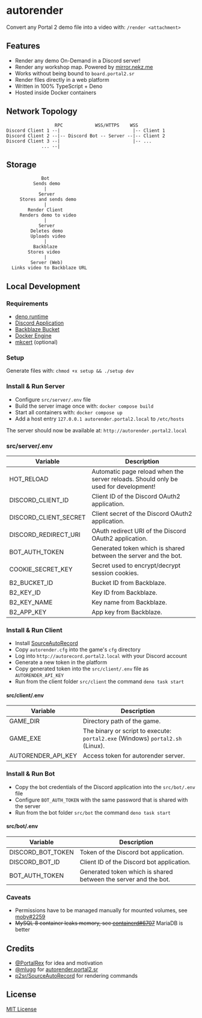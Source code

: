 # autorender

Convert any Portal 2 demo file into a video with: `/render <attachment>`

## Features

- Render any demo On-Demand in a Discord server!
- Render any workshop map. Powered by [mirror.nekz.me]
- Works without being bound to `board.portal2.sr`
- Render files directly in a web platform
- Written in 100% TypeScript + Deno
- Hosted inside Docker containers

[mirror.nekz.me]: https://github.com/NeKzor/mirror

## Network Topology

```
                  RPC            WSS/HTTPS    WSS
Discord Client 1 --|                           |-- Client 1
Discord Client 2 --|-- Discord Bot -- Server --|-- Client 2
Discord Client 3 --|                           |-- ...
             ... --|
```

## Storage

```
             Bot
          Sends demo
              |
            Server
     Stores and sends demo
              |
        Render Client
     Renders demo to video
              |
            Server
         Deletes demo
         Uploads video
              |
          Backblaze
        Stores video
              |
         Server (Web)
  Links video to Backblaze URL
```

## Local Development

### Requirements

- [deno runtime]
- [Discord Application]
- [Backblaze Bucket]
- [Docker Engine]
- [mkcert] (optional)

[deno runtime]: https://deno.com/runtime
[Discord Application]: https://discord.com/developers/applications
[Backblaze Bucket]: https://www.backblaze.com
[Docker Engine]: https://docs.docker.com/engine/install
[mkcert]: https://github.com/FiloSottile/mkcert

### Setup

Generate files with: `chmod +x setup && ./setup dev`

### Install & Run Server

- Configure `src/server/.env` file
- Build the server image once with: `docker compose build`
- Start all containers with: `docker compose up`
- Add a host entry `127.0.0.1 autorender.portal2.local` to `/etc/hosts`

The server should now be available at: `http://autorender.portal2.local`

### src/server/.env

|Variable|Description|
|---|---|
|HOT_RELOAD|Automatic page reload when the server reloads. Should only be used for development!|
|DISCORD_CLIENT_ID|Client ID of the Discord OAuth2 application.|
|DISCORD_CLIENT_SECRET|Client secret of the Discord OAuth2 application.|
|DISCORD_REDIRECT_URI|OAuth redirect URI of the Discord OAuth2 application.|
|BOT_AUTH_TOKEN|Generated token which is shared between the server and the bot.|
|COOKIE_SECRET_KEY|Secret used to encrypt/decrypt session cookies.|
|B2_BUCKET_ID|Bucket ID from Backblaze.|
|B2_KEY_ID|Key ID from Backblaze.|
|B2_KEY_NAME|Key name from Backblaze.|
|B2_APP_KEY|App key from Backblaze.|

### Install & Run Client

- Install [SourceAutoRecord]
- Copy `autorender.cfg` into the game's `cfg` directory
- Log into `http://autorecord.portal2.local` with your Discord account
- Generate a new token in the platform
- Copy generated token into the `src/client/.env` file as `AUTORENDER_API_KEY`
- Run from the client folder `src/client` the command `deno task start`

[SourceAutoRecord]: https://sar.portal2.sr

#### src/client/.env

|Variable|Description|
|---|---|
|GAME_DIR|Directory path of the game.|
|GAME_EXE|The binary or script to execute: `portal2.exe` (Windows) `portal2.sh` (Linux).|
|AUTORENDER_API_KEY|Access token for autorender server.|

### Install & Run Bot

- Copy the bot credentials of the Discord application into the `src/bot/.env` file
- Configure `BOT_AUTH_TOKEN` with the same password that is shared with the server
- Run from the bot folder `src/bot` the command `deno task start`

#### src/bot/.env

|Variable|Description|
|---|---|
|DISCORD_BOT_TOKEN|Token of the Discord bot application.|
|DISCORD_BOT_ID|Client ID of the Discord bot application.|
|BOT_AUTH_TOKEN|Generated token which is shared between the server and the bot.|

### Caveats

- Permissions have to be managed manually for mounted volumes, see [moby#2259]
- ~~MySQL 8 container leaks memory, see [containerd#6707]~~ MariaDB is better

[moby#2259]: https://github.com/moby/moby/issues/2259
[containerd#6707]: https://github.com/containerd/containerd/issues/6707

## Credits

- [@PortalRex] for idea and motivation
- [@mlugg] for [autorender.portal2.sr]
- [p2sr/SourceAutoRecord] for rendering commands

[@PortalRex]: https://github.com/PortalRex
[@mlugg]: https://github.com/mlugg
[autorender.portal2.sr]: https://autorender.portal2.sr
[p2sr/SourceAutoRecord]: https://github.com/p2sr/SourceAutoRecord

## License

[MIT License](./LICENSE)

